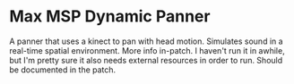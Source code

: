 Max MSP Dynamic Panner
=======================
A panner that uses a kinect to pan with head motion.  Simulates sound in a real-time spatial environment.  More info in-patch.  I haven't run it in awhile, but I'm pretty sure it also needs external resources in order to run.  Should be documented in the patch.